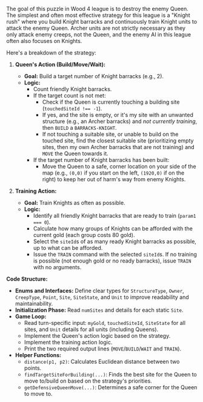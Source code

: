 The goal of this puzzle in Wood 4 league is to destroy the enemy Queen. The simplest and often most effective strategy for this league is a "Knight rush" where you build Knight barracks and continuously train Knight units to attack the enemy Queen. Archer units are not strictly necessary as they only attack enemy creeps, not the Queen, and the enemy AI in this league often also focuses on Knights.

Here's a breakdown of the strategy:

1.  **Queen's Action (Build/Move/Wait):**
    *   **Goal:** Build a target number of Knight barracks (e.g., 2).
    *   **Logic:**
        *   Count friendly Knight barracks.
        *   If the target count is not met:
            *   Check if the Queen is currently touching a building site (`touchedSiteId !== -1`).
            *   If yes, and the site is empty, or it's my site with an unwanted structure (e.g., an Archer barracks) and *not currently training*, then `BUILD` a `BARRACKS-KNIGHT`.
            *   If not touching a suitable site, or unable to build on the touched site, find the closest suitable site (prioritizing empty sites, then my own Archer barracks that are not training) and `MOVE` the Queen towards it.
        *   If the target number of Knight barracks has been built:
            *   Move the Queen to a safe, corner location on your side of the map (e.g., `(0,0)` if you start on the left, `(1920,0)` if on the right) to keep her out of harm's way from enemy Knights.

2.  **Training Action:**
    *   **Goal:** Train Knights as often as possible.
    *   **Logic:**
        *   Identify all friendly Knight barracks that are ready to train (`param1 === 0`).
        *   Calculate how many groups of Knights can be afforded with the current gold (each group costs 80 gold).
        *   Select the `siteId`s of as many ready Knight barracks as possible, up to what can be afforded.
        *   Issue the `TRAIN` command with the selected `siteId`s. If no training is possible (not enough gold or no ready barracks), issue `TRAIN` with no arguments.

**Code Structure:**

*   **Enums and Interfaces:** Define clear types for `StructureType`, `Owner`, `CreepType`, `Point`, `Site`, `SiteState`, and `Unit` to improve readability and maintainability.
*   **Initialization Phase:** Read `numSites` and details for each static `Site`.
*   **Game Loop:**
    *   Read turn-specific input: `myGold`, `touchedSiteId`, `SiteState` for all sites, and `Unit` details for all units (including Queens).
    *   Implement the Queen's action logic based on the strategy.
    *   Implement the training action logic.
    *   Print the two required output lines (`MOVE`/`BUILD`/`WAIT` and `TRAIN`).
*   **Helper Functions:**
    *   `distance(p1, p2)`: Calculates Euclidean distance between two points.
    *   `findTargetSiteForBuilding(...)`: Finds the best site for the Queen to move to/build on based on the strategy's priorities.
    *   `getDefensiveQueenMove(...)`: Determines a safe corner for the Queen to move to.